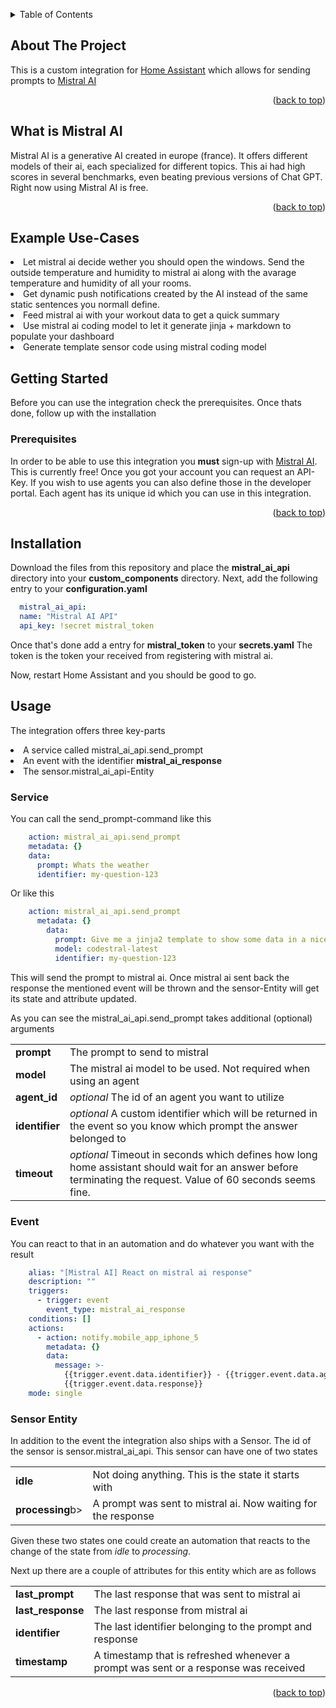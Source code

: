 <a id="readme-top"></a>
<!-- TABLE OF CONTENTS -->
<details>
  <summary>Table of Contents</summary>
  <ol>
    <li>
      <a href="#about-the-project">About The Project</a>	
    </li>
    <li>
      <a href="#what-is-mistral-ai">What is Mistral AI</a>	
    </li>
    <li>
	<a href="#example-use-cases">Example Use-Cases</a>
    </li>
    <li>
      <a href="#getting-started">Getting Started</a>
      <ul>
        <li><a href="#prerequisites">Prerequisites</a></li>
        <li><a href="#installation">Installation</a></li>
      </ul>
    </li>
    <li>
	<a href="#usage">Usage</a>
    	<ul>
	  <li><a href="#service">Service</a></li>
	  <li><a href="#event">Event</a></li>
	  <li><a href="#sensor-entity">Sensor Entity</a></li>
	</ul>
    </li>
  </ol>
</details>



<!-- ABOUT THE PROJECT -->
## About The Project

This is a custom integration for [Home Assistant](https://www.home-assistant.io/) which allows for sending prompts to [Mistral AI](https://mistral.ai/)
<p align="right">(<a href="#readme-top">back to top</a>)</p>

## What is Mistral AI
Mistral AI is a generative AI created in europe (france). It offers different models of their ai, each specialized for different topics.
This ai had high scores in several benchmarks, even beating previous versions of Chat GPT.
Right now using Mistral AI is free.

<p align="right">(<a href="#readme-top">back to top</a>)</p>

## Example Use-Cases

<lu>
  <li>Let mistral ai decide wether you should open the windows. Send the outside temperature and humidity to mistral ai along with the avarage temperature and humidity of all your rooms.</li>
  <li>Get dynamic push notifications created by the AI instead of the same static sentences you normall define.</li>
  <li>Feed mistral ai with your workout data to get a quick summary</li>
  <li>Use mistral ai coding model to let it generate jinja + markdown to populate your dashboard</li>
  <li>Generate template sensor code using mistral coding model</li>
</lu>


<!-- GETTING STARTED -->
## Getting Started

Before you can use the integration check the prerequisites. Once thats done, follow up with the installation


### Prerequisites

In order to be able to use this integration you <b>must</b> sign-up with [Mistral AI](https://mistral.ai/). This is currently free!
Once you got your account you can request an API-Key. 
If you wish to use agents you can also define those in the developer portal. Each agent has its unique id which you can use in this integration.

<p align="right">(<a href="#readme-top">back to top</a>)</p>


## Installation

Download the files from this repository and place the <b>mistral_ai_api</b> directory into your <b>custom_components</b> directory.
Next, add the following entry to your <b>configuration.yaml</b>

```yaml
  mistral_ai_api:
  name: "Mistral AI API"
  api_key: !secret mistral_token
  ```

Once that's done add a entry for <b>mistral_token</b> to your <b>secrets.yaml</b>
The token is the token your received from registering with mistral ai.

Now, restart Home Assistant and you should be good to go.


<!-- USAGE EXAMPLES -->
## Usage

The integration offers three key-parts

<lu>
	<li>A service called mistral_ai_api.send_prompt</li>
	<li>An event with the identifier <b>mistral_ai_response</b></li>
	<li>The sensor.mistral_ai_api-Entity</li>
</lu>

### Service

You can call the send_prompt-command like this

```yaml
    action: mistral_ai_api.send_prompt
    metadata: {}
    data:
      prompt: Whats the weather
      identifier: my-question-123
```

Or like this

```yaml
    action: mistral_ai_api.send_prompt
      metadata: {}
        data:
          prompt: Give me a jinja2 template to show some data in a nice formatted way. Make sure to only return the code as-is so I can use it directly in a markdown. Don't add any explanation, just return the code.
          model: codestral-latest
          identifier: my-question-123
```

This will send the prompt to mistral ai.
Once mistral ai sent back the response the mentioned event will be thrown and the sensor-Entity will get its state and attribute updated.

As you can see the mistral_ai_api.send_prompt takes additional (optional) arguments

<table>
	<tr>
		<td><b>prompt</b></t>
		<td>The prompt to send to mistral</td>
	<tr>
	<tr>
		<td><b>model</b></t>
		<td>The mistral ai model to be used. Not required when using an agent</td>
	<tr>
	<tr>
		<td><b>agent_id</b></t>
		<td><i>optional</i>	The id of an agent you want to utilize
	<tr>
	<tr>
		<td><b>identifier</b></t>
		<td><i>optional</i>	A custom identifier which will be returned in the event so you know which prompt the answer belonged to</td>
	<tr>
	<tr>
		<td><b>timeout</b></t>
		<td><i>optional</i>	Timeout in seconds which defines how long home assistant should wait for an answer before terminating the request. Value of 60 seconds seems fine.</td>
	<tr>
</table>

### Event
You can react to that in an automation and do whatever you want with the result

```yaml
    alias: "[Mistral AI] React on mistral ai response"
    description: ""
    triggers:
      - trigger: event
        event_type: mistral_ai_response
    conditions: []
    actions:
      - action: notify.mobile_app_iphone_5
        metadata: {}
        data:
          message: >-
            {{trigger.event.data.identifier}} - {{trigger.event.data.agent_id}} -
            {{trigger.event.data.response}}
    mode: single
```

### Sensor Entity

In addition to the event the integration also ships with a Sensor.
The id of the sensor is sensor.mistral_ai_api.
This sensor can have one of two states

<table>
	<tr><td><b>idle</b></td><td>Not doing anything. This is the state it starts with</td></tr>
	<tr><td><b>processing</b>b></td><td>A prompt was sent to mistral ai. Now waiting for the response</td></tr>	
</table>

Given these two states one could create an automation that reacts to the change of the state from <i>idle</i> to <i>processing</i>.

Next up there are a couple of attributes for this entity which are as follows

<table>
	<tr><td><b>last_prompt</b></td><td>The last response that was sent to mistral ai</td></tr>
	<tr><td><b>last_response</b></td><td>The last response from mistral ai</td></tr>
	<tr><td><b>identifier</b></td><td>The last identifier belonging to the prompt and response</td></tr>
	<tr><td><b>timestamp</b></td><td>A timestamp that is refreshed whenever a prompt was sent or a response was received</td></tr>
</table>

<p align="right">(<a href="#readme-top">back to top</a>)</p>
